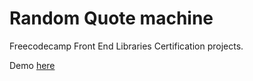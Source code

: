 # Random Quote machine
Freecodecamp Front End Libraries Certification projects.

Demo [here](https://n547jlolkj.codesandbox.io/)

